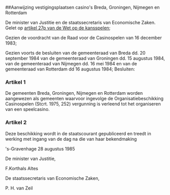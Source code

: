 <meta http-equiv='Content-Type' content='text/html; charset=utf-8' />

##Aanwijzing vestigingsplaatsen casino's Breda, Groningen, Nijmegen en Rotterdam

De minister van Justitie en de staatssecretaris van Economische Zaken.  
Gelet op [artikel 27p van de Wet op de kansspelen](../../../../../../../../../../wet/wet/op/de/kansspelen/BWBR0002469/README.md);

Gezien de voordracht van de Raad voor de Casinospelen van 16 december 1983;

Gezien voorts de besluiten van de gemeenteraad van Breda dd. 20 september 1984 van de gemeenteraad van Groningen dd. 15 augustus 1984, van de gemeenteraad van Nijmegen dd. 16 mei 1984 en van de gemeenteraad van Rotterdam dd 16 augustus 1984;
Besluiten:    

### Artikel  1  

De gemeenten Breda, Groningen, Nijmegen en Rotterdam worden aangewezen als gemeenten waarvoor ingevolge de Organisatiebeschikking Casinospelen (Stcrt. 1975, 252) vergunning is verleend tot het organiseren van een speelcasino. 

### Artikel  2  

Deze beschikking wordt in de staatscourant gepubliceerd en treedt in werking met ingang van de dag na die van haar bekendmaking 

's-Gravenhage 
28 augustus 1985    

De 
minister van Justitie, 

F.Korthals Altes  

De 
staatssecretaris van Economische Zaken, 

P. H. van Zeil     
